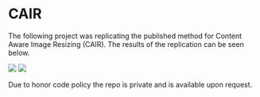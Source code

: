 # CAIR

The following project was replicating the published method for Content Aware Image Resizing (CAIR). The results of the replication can be seen below.

![](CAIR_insert.gif)
![](CAIR_Removal.gif)

Due to honor code policy the repo is private and is available upon request.
